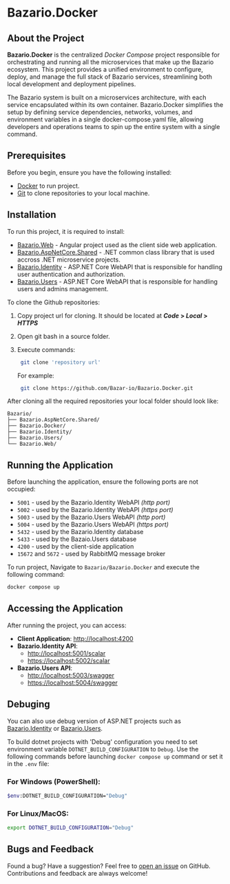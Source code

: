 # Bazario.Docker

## About the Project

**Bazario.Docker** is the centralized _Docker Compose_ project responsible for orchestrating and running all the microservices that make up the Bazario ecosystem. This project provides a unified environment to configure, deploy, and manage the full stack of Bazario services, streamlining both local development and deployment pipelines.

The Bazario system is built on a microservices architecture, with each service encapsulated within its own container. Bazario.Docker simplifies the setup by defining service dependencies, networks, volumes, and environment variables in a single docker-compose.yaml file, allowing developers and operations teams to spin up the entire system with a single command.

## Prerequisites

Before you begin, ensure you have the following installed:

- [Docker](https://www.docker.com/get-started) to run project.
- [Git](https://git-scm.com/downloads) to clone repositories to your local machine.

## Installation

To run this project, it is required to install:

- [Bazario.Web](https://github.com/Bazar-io/Bazario.Web) - Angular project used as the client side web application.
- [Bazario.AspNetCore.Shared](https://github.com/Bazar-io/Bazario.AspNetCore.Shared) - .NET common class library that is used accross .NET microservice projects.
- [Bazario.Identity](https://github.com/Bazar-io/Bazario.Identity) - ASP.NET Core WebAPI that is responsible for handling user authentication and authorization.
- [Bazario.Users](https://github.com/Bazar-io/Bazario.Users) - ASP.NET Core WebAPI that is responsible for handling users and admins management.

To clone the Github repositories:

1. Copy project url for cloning. It should be located at **_Code_ > _Local_ > _HTTPS_**
2. Open git bash in a source folder.
3. Execute commands:

   ```sh
    git clone 'repository url'
   ```

   For example:

   ```sh
    git clone https://github.com/Bazar-io/Bazario.Docker.git
   ```

After cloning all the required repositories your local folder should look like:

```
Bazario/
├── Bazario.AspNetCore.Shared/
├── Bazario.Docker/
├── Bazario.Identity/
├── Bazario.Users/
└── Bazario.Web/
```

## Running the Application

Before launching the application, ensure the following ports are not occupied:

- `5001` - used by the Bazario.Identity WebAPI _(http port)_
- `5002` - used by the Bazario.Identity WebAPI _(https port)_
- `5003` - used by the Bazario.Users WebAPI _(http port)_
- `5004` - used by the Bazario.Users WebAPI _(https port)_
- `5432` - used by the Bazario.Identity database
- `5433` - used by the Bazaio.Users database
- `4200` - used by the client-side application
- `15672` and `5672` - used by RabbitMQ message broker

To run project, Navigate to `Bazario/Bazario.Docker` and execute the following command:

```sh
docker compose up
```

## Accessing the Application

After running the project, you can access:

- **Client Application**: [http://localhost:4200](http://localhost:4200)
- **Bazario.Identity API**:
  - [http://localhost:5001/scalar](http://localhost:5001/scalar)
  - [https://localhost:5002/scalar](https://localhost:5002/scalar)
- **Bazario.Users API**:
  - [http://localhost:5003/swagger](http://localhost:5003/swagger)
  - [https://localhost:5004/swagger](https://localhost:5004/swagger)

## Debuging

You can also use debug version of ASP.NET projects such as [Bazario.Identity](https://github.com/Bazar-io/Bazario.Identity) or [Bazario.Users](https://github.com/Bazar-io/Bazario.Users).

To build dotnet projects with 'Debug' configuration you need to set environment variable `DOTNET_BUILD_CONFIGURATION` to `Debug`. Use the following commands before launching `docker compose up` command or set it in the `.env` file:

### For Windows (PowerShell):

```bash
$env:DOTNET_BUILD_CONFIGURATION="Debug"
```

### For Linux/MacOS:

```bash
export DOTNET_BUILD_CONFIGURATION="Debug"
```

## Bugs and Feedback

Found a bug? Have a suggestion? Feel free to [open an issue](https://github.com/Bazar-io/Bazario.Docker/issues) on GitHub. Contributions and feedback are always welcome!
